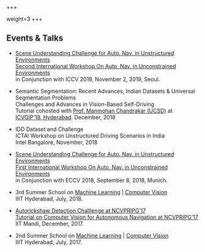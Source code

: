 +++

weight=3
+++

## Events \& Talks


<div class="row">

<div class="col-lg-10 col-centered">

<ul>

<li><p><a href="http://cvit.iiit.ac.in/autonue2019/challenge" target="_blank">Scene Understanding Challenge for Auto. Nav. in Unstructured Environments</a><br>
<a href="http://cvit.iiit.ac.in/autonue2019" target="_blank">Second International Workshop On Auto. Nav. in Unconstrained Environments </a><br>
in Conjunction with ICCV 2019, November 2, 2019, Seoul.<br></p></li>


<li><p>Semantic Segmentation: Recent Advances, Indian Datasets & Universal Segmentation Problems <br/>Challenges and Advances in Vision-Based Self-Driving<br>
Tutorial cohosted with <a href='http://cseweb.ucsd.edu/~mkchandraker/'>Prof. Manmohan Chandrakar (UCSD)</a> at <a href='https://cvit.iiit.ac.in/icvgip18/index.php'>ICVGIP'18, Hyderabad</a>. December, 2018</p></li>


<li><p>IDD Dataset and Challenge <br/>ICTAI Workshop on Unstructured Driving Scenarios in India<br>
Intel Bangalore, November, 2018</p></li>

<li><p><a href="http://cvit.iiit.ac.in/scene-understanding-challenge-2018/" target="_blank">Scene Understanding Challenge for Auto. Nav. in Unstructured Environments</a><br>
<a href="http://cvit.iiit.ac.in/autonue2018" target="_blank">First International Workshop On Auto. Nav. in Unconstrained Environments </a><br>
in Conjunction with ECCV 2018, September 8, 2018, Munich.<br></p></li>

<li><p>3rd Summer School on <a href="http://cvit.iiit.ac.in/mlsummerschool2018/" target="_blank">Machine Learning</a> |
<a href="http://cvit.iiit.ac.in/cvsummerschool2018/" target="_blank">Computer Vision</a><br>
IIIT Hyderabad, July, 2018.</p></li>

<li><p><a href="http://cvit.iiit.ac.in/autorickshaw_detection/" target="_blank">Autorickshaw Detection Challlenge at NCVPRIPG’17</a><br>
<a href="http://ncvpripg.iitmandi.ac.in/index.html" target="_blank">Tutorial on Computer Vision for Autonomous Navigation at NCVPRIPG’17</a><br>
IIT Mandi, December, 2017.<br></p></li>

<li><p>2nd Summer School on  <a href="http://cvit.iiit.ac.in/mlsummerschool2017/" target="_blank">Machine Learning</a> |  <a href="http://cvit.iiit.ac.in/cvsummerschool2017/" target="_blank">Computer Vision</a><br>
IIIT Hyderabad, July, 2017.<br></p></li>
</ul>
</div>
</div>
